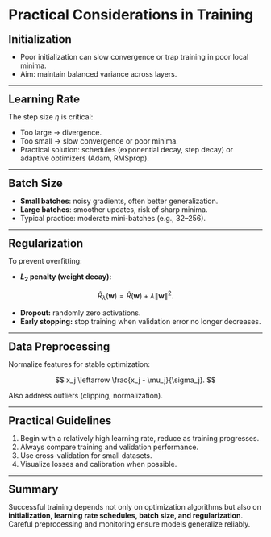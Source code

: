 # Practical Considerations in Training

**<span style="font-size:1.5em;">Initialization</span>**

- Poor initialization can slow convergence or trap training in poor local minima.
- Aim: maintain balanced variance across layers.

---

**<span style="font-size:1.5em;">Learning Rate</span>**

The step size $\eta$ is critical:

- Too large $\rightarrow$ divergence.  
- Too small $\rightarrow$ slow convergence or poor minima.  
- Practical solution: schedules (exponential decay, step decay) or adaptive optimizers (Adam, RMSprop).

---

**<span style="font-size:1.5em;">Batch Size</span>**

- **Small batches**: noisy gradients, often better generalization.  
- **Large batches**: smoother updates, risk of sharp minima.  
- Typical practice: moderate mini-batches (e.g., 32–256).

---

**<span style="font-size:1.5em;">Regularization</span>**

To prevent overfitting:

- **$L_2$ penalty (weight decay):**

$$
\hat R_\lambda(\mathbf{w}) = \hat R(\mathbf{w}) + \lambda \|\mathbf{w}\|^2.
$$

- **Dropout:** randomly zero activations.  
- **Early stopping:** stop training when validation error no longer decreases.

---

**<span style="font-size:1.5em;">Data Preprocessing</span>**

Normalize features for stable optimization:

$$
x_j \leftarrow \frac{x_j - \mu_j}{\sigma_j}.
$$

Also address outliers (clipping, normalization).

---

**<span style="font-size:1.5em;">Practical Guidelines</span>**

1. Begin with a relatively high learning rate, reduce as training progresses.  
2. Always compare training and validation performance.  
3. Use cross-validation for small datasets.  
4. Visualize losses and calibration when possible.

---

**<span style="font-size:1.5em;">Summary</span>**

Successful training depends not only on optimization algorithms but also on **initialization, learning rate schedules, batch size, and regularization**.  
Careful preprocessing and monitoring ensure models generalize reliably.
